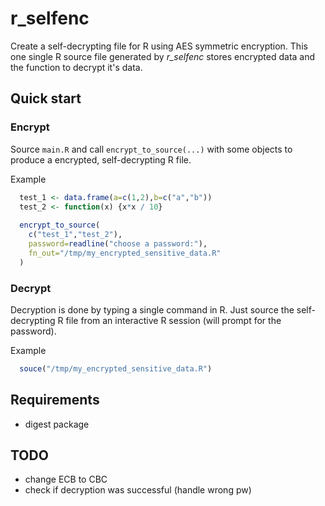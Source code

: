 # r_selfenc

Create a self-decrypting file for R using AES symmetric encryption. This one single R source file generated by _r_selfenc_ stores encrypted data and the function to decrypt it's data.  

## Quick start

### Encrypt

Source `main.R` and call `encrypt_to_source(...)` with some objects to produce a encrypted, self-decrypting R file.

Example
```R
  test_1 <- data.frame(a=c(1,2),b=c("a","b"))
  test_2 <- function(x) {x*x / 10}
  
  encrypt_to_source(
    c("test_1","test_2"), 
    password=readline("choose a password:"), 
    fn_out="/tmp/my_encrypted_sensitive_data.R"
  )
```

### Decrypt

Decryption is done by typing a single command in R. Just source the self-decrypting R file from an interactive R session (will prompt for the password).

Example
```R
  souce("/tmp/my_encrypted_sensitive_data.R")
```

## Requirements

 * digest package

## TODO

 * change ECB to CBC
 * check if decryption was successful (handle wrong pw)
